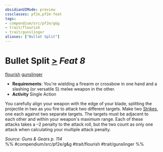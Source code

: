 ```yaml
---
obsidianUIMode: preview
cssclasses: pf2e,pf2e-feat
tags:
- compendium/src/pf2e/g&g
- trait/flourish
- trait/gunslinger
aliases: ["Bullet Split"]
---
```

# Bullet Split  [>](rules/core-rulebook/chapter-9-playing-the-game.md#Actions "Single Action") *Feat 8*  
[flourish](rules/traits/flourish.md "Flourish Combat Trait")  [gunslinger](rules/traits/gunslinger-g-g.md "Gunslinger Class Trait")  

- **Requirements**: You're wielding a firearm or crossbow in one hand and a slashing (or versatile S) melee weapon in the other.
- **Activity** Single Action

You carefully align your weapon with the edge of your blade, splitting the projectile in two as you fire to attack two different targets. Make two [Strikes](rules/actions/strike.md), one each against two separate targets. The targets must be adjacent to each other and within your weapon's maximum range. Each of these attacks takes a –2 penalty to the attack roll, but the two count as only one attack when calculating your multiple attack penalty.

*Source: Guns & Gears p. 114*  
%% #compendium/src/pf2e/g&g #trait/flourish #trait/gunslinger %%